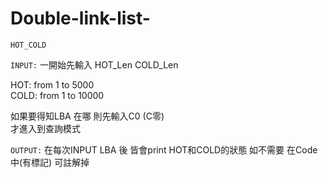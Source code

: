 # Double-link-list-
`HOT_COLD`    



`INPUT:`
一開始先輸入 HOT_Len  COLD_Len

HOT:   from 1 to 5000  
COLD:  from 1 to 10000  

如果要得知LBA 在哪
則先輸入C0  (C零)  
才進入到查詢模式  


`OUTPUT:`
在每次INPUT LBA 後 
皆會print HOT和COLD的狀態
如不需要 在Code中(有標記) 可註解掉
